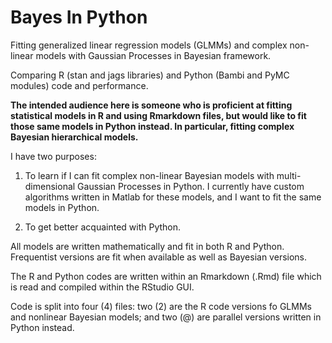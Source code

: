 # Bayes In Python

Fitting generalized linear regression models (GLMMs) and complex non-linear models with Gaussian Processes in Bayesian framework. 

Comparing R (stan and jags libraries) and Python (Bambi and PyMC modules) code and performance.

**The intended audience here is someone who is proficient at fitting statistical models in R and using Rmarkdown files, but would like to fit those same models in Python instead. In particular, fitting complex Bayesian hierarchical models.**

I have two purposes:

1. To learn if I can fit complex non-linear Bayesian models with multi-dimensional Gaussian Processes in Python. I currently have custom algorithms written in Matlab for these models, and I want to fit the same models in Python.

2. To get better acquainted with Python.

All models are written mathematically and fit in both R and Python. Frequentist versions are fit when available as well as Bayesian versions.

The R and Python codes are written within an Rmarkdown (.Rmd) file which is read and compiled within the RStudio GUI.

Code is split into four (4) files: two (2) are the R code versions fo GLMMs and nonlinear Bayesian models; and two (@) are parallel versions written in Python instead.
